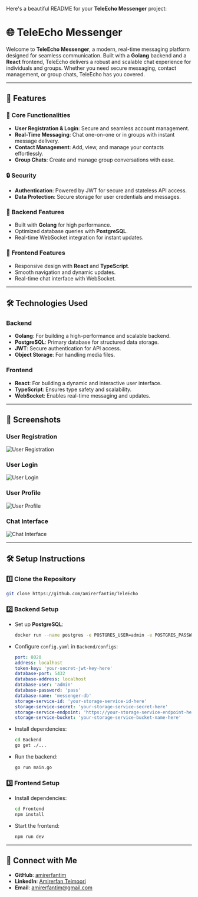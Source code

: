 Here's a beautiful README for your **TeleEcho Messenger** project:

# 🌐 TeleEcho Messenger

Welcome to **TeleEcho Messenger**, a modern, real-time messaging platform designed for seamless communication. Built with a **Golang** backend and a **React** frontend, TeleEcho delivers a robust and scalable chat experience for individuals and groups. Whether you need secure messaging, contact management, or group chats, TeleEcho has you covered.

---

## 🚀 Features

### 🌟 Core Functionalities
- **User Registration & Login**: Secure and seamless account management.
- **Real-Time Messaging**: Chat one-on-one or in groups with instant message delivery.
- **Contact Management**: Add, view, and manage your contacts effortlessly.
- **Group Chats**: Create and manage group conversations with ease.

### 🔒 Security
- **Authentication**: Powered by JWT for secure and stateless API access.
- **Data Protection**: Secure storage for user credentials and messages.

### 🔧 Backend Features
- Built with **Golang** for high performance.
- Optimized database queries with **PostgreSQL**.
- Real-time WebSocket integration for instant updates.

### 🎨 Frontend Features
- Responsive design with **React** and **TypeScript**.
- Smooth navigation and dynamic updates.
- Real-time chat interface with WebSocket.

---

## 🛠️ Technologies Used

### Backend
- **Golang**: For building a high-performance and scalable backend.
- **PostgreSQL**: Primary database for structured data storage.
- **JWT**: Secure authentication for API access.
- **Object Storage**: For handling media files.

### Frontend
- **React**: For building a dynamic and interactive user interface.
- **TypeScript**: Ensures type safety and scalability.
- **WebSocket**: Enables real-time messaging and updates.

---

## 📸 Screenshots

### User Registration
![User Registration](https://github.com/Mohammad-Rahmanian/TeleEcho/assets/78559411/90c9786d-7fad-4194-ba5d-23ca7564043e)

### User Login
![User Login](https://github.com/Mohammad-Rahmanian/TeleEcho/assets/78559411/7aae7cf5-1d14-455e-b95b-d886f01426ff)

### User Profile
![User Profile](https://github.com/Mohammad-Rahmanian/TeleEcho/assets/78559411/1468cd71-d2ae-4e4d-9237-f901276819ec)

### Chat Interface
![Chat Interface](https://github.com/Mohammad-Rahmanian/TeleEcho/assets/78559411/75413591-0246-48d6-b3f5-e3af627721f5)

---

## 🛠️ Setup Instructions

### 1️⃣ Clone the Repository
```bash
git clone https://github.com/amirerfantim/TeleEcho
```

### 2️⃣ Backend Setup
- Set up **PostgreSQL**:
  ```bash
  docker run --name postgres -e POSTGRES_USER=admin -e POSTGRES_PASSWORD=pass -e POSTGRES_DB=messenger-db -p 5432:5432 -d postgres
  ```
- Configure `config.yaml` in `Backend/configs`:
  ```yaml
  port: 8020
  address: localhost
  token-key: 'your-secret-jwt-key-here'
  database-port: 5432
  database-address: localhost
  database-user: 'admin'
  database-password: 'pass'
  database-name: 'messenger-db'
  storage-service-id: 'your-storage-service-id-here'
  storage-service-secret: 'your-storage-service-secret-here'
  storage-service-endpoint: 'https://your-storage-service-endpoint-here'
  storage-service-bucket: 'your-storage-service-bucket-name-here'
  ```
- Install dependencies:
  ```bash
  cd Backend
  go get ./...
  ```
- Run the backend:
  ```bash
  go run main.go
  ```

### 3️⃣ Frontend Setup
- Install dependencies:
  ```bash
  cd Frontend
  npm install
  ```
- Start the frontend:
  ```bash
  npm run dev
  ```

---

## 📧 Connect with Me

- **GitHub**: [amirerfantim](https://github.com/amirerfantim)
- **LinkedIn**: [Amirerfan Teimoori](https://www.linkedin.com/in/amirerfantim/)
- **Email**: [amirerfantim@gmail.com](mailto:amirerfantim@gmail.com)
